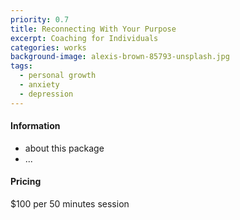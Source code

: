 ```yaml
---
priority: 0.7
title: Reconnecting With Your Purpose
excerpt: Coaching for Individuals
categories: works
background-image: alexis-brown-85793-unsplash.jpg
tags:
  - personal growth
  - anxiety
  - depression
---
```


#### Information

- about this package
- ...

#### Pricing

$100 per 50 minutes session
